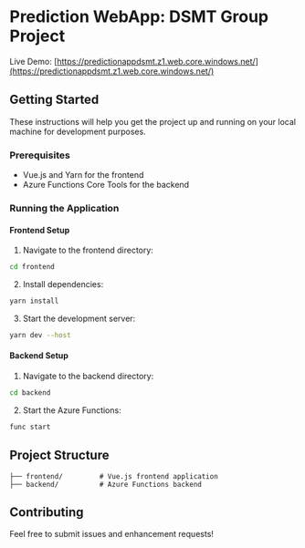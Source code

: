 # Prediction WebApp: DSMT Group Project

Live Demo: [https://predictionappdsmt.z1.web.core.windows.net/](https://predictionappdsmt.z1.web.core.windows.net/)

## Getting Started

These instructions will help you get the project up and running on your local machine for development purposes.

### Prerequisites

- Vue.js and Yarn for the frontend
- Azure Functions Core Tools for the backend

### Running the Application

#### Frontend Setup

1. Navigate to the frontend directory:
```bash
cd frontend
```

2. Install dependencies:
```bash
yarn install
```

3. Start the development server:
```bash
yarn dev --host
```

#### Backend Setup

1. Navigate to the backend directory:
```bash
cd backend
```

2. Start the Azure Functions:
```bash
func start
```

## Project Structure

```
├── frontend/         # Vue.js frontend application
├── backend/          # Azure Functions backend
```

## Contributing

Feel free to submit issues and enhancement requests!
